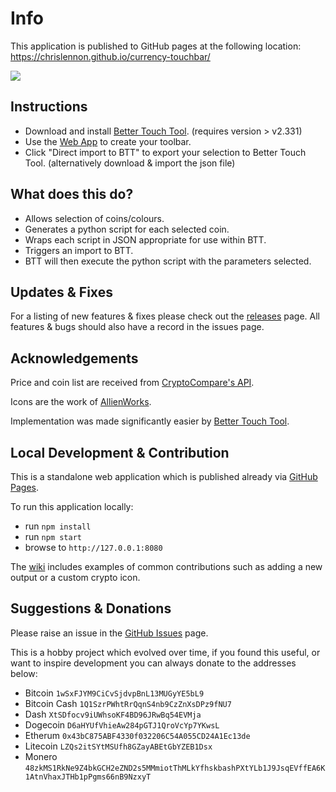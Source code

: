 # Info
This application is published to GitHub pages at the following location: https://chrislennon.github.io/currency-touchbar/

![](https://i.imgur.com/T9kSoMT.png)

## Instructions
- Download and install [Better Touch Tool](https://folivora.ai). (requires version > v2.331)
- Use the [Web App](https://chrislennon.github.io/currency-touchbar/) to create your toolbar.
- Click "Direct import to BTT" to export your selection to Better Touch Tool. (alternatively download & import the json file)

## What does this do?
- Allows selection of coins/colours.
- Generates a python script for each selected coin.
- Wraps each script in JSON appropriate for use within BTT.
- Triggers an import to BTT.
- BTT will then execute the python script with the parameters selected.

## Updates & Fixes
For a listing of new features & fixes please check out the [releases](https://github.com/chrislennon/currency-touchbar/releases) page.
All features & bugs should also have a record in the issues page.

## Acknowledgements
Price and coin list are received from [CryptoCompare's API](https://www.cryptocompare.com/api/#).

Icons are the work of [AllienWorks](https://github.com/allienworks/cryptocoins).

Implementation was made significantly easier by [Better Touch Tool](https://folivora.ai).

## Local Development & Contribution

This is a standalone web application which is published already via [GitHub Pages](https://chrislennon.github.io/currency-touchbar/).

To run this application locally:

- run `npm install`
- run `npm start`
- browse to `http://127.0.0.1:8080`

The [wiki](https://github.com/chrislennon/currency-touchbar/wiki) includes examples of common contributions such as adding a new output or a custom crypto icon.

## Suggestions & Donations

Please raise an issue in the [GitHub Issues](https://github.com/chrislennon/currency-touchbar/issues) page.

This is a hobby project which evolved over time, if you found this useful, or want to inspire development you can always donate to the addresses below:

- Bitcoin
`1wSxFJYM9CiCvSjdvpBnL13MUGyYE5bL9`
- Bitcoin Cash
`1Q1SzrPWhtRrQqnS4nb9CzZnXsDPz9fNU7`
- Dash
`XtSDfocv9iUWhsoKF4BD96JRwBq54EVMja`
- Dogecoin
`D6aHYUfVhieAw284pGTJ1QroVcYp7YKwsL`
- Etherum
`0x43bC875ABF4330f032206C54A055CD24A1Ec13de`
- Litecoin
`LZQs2itSYtMSUfh8GZayABEtGbYZEB1Dsx`
- Monero
`48zkMS1RkNe9Z4bkGCH2eZND2s5MMmiotThMLkYfhskbashPXtYLb1J9JsqEVffEA6K1AtnVhaxJTHb1pPgms66nB9NzxyT`
